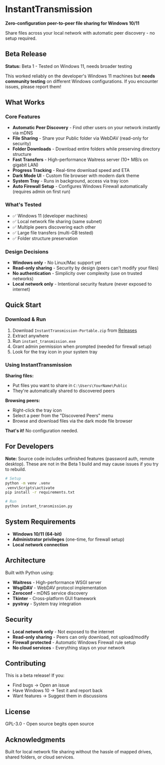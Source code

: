 # InstantTransmission

**Zero-configuration peer-to-peer file sharing for Windows 10/11**

Share files across your local network with automatic peer discovery - no setup required.

## Beta Release

**Status:** Beta 1 - Tested on Windows 11, needs broader testing

This worked reliably on the developer's Windows 11 machines but **needs community testing** on different Windows configurations. If you encounter issues, please report them!

## What Works

### Core Features
- **Automatic Peer Discovery** - Find other users on your network instantly via mDNS
- **File Sharing** - Share your Public folder via WebDAV (read-only for security)
- **Folder Downloads** - Download entire folders while preserving directory structure
- **Fast Transfers** - High-performance Waitress server (10+ MB/s on gigabit LAN)
- **Progress Tracking** - Real-time download speed and ETA
- **Dark Mode UI** - Custom file browser with modern dark theme
- **System Tray** - Runs in background, access via tray icon
- **Auto Firewall Setup** - Configures Windows Firewall automatically (requires admin on first run)

### What's Tested
- ✅ Windows 11 (developer machines)
- ✅ Local network file sharing (same subnet)
- ✅ Multiple peers discovering each other
- ✅ Large file transfers (multi-GB tested)
- ✅ Folder structure preservation

### Design Decisions
- **Windows only** - No Linux/Mac support yet
- **Read-only sharing** - Security by design (peers can't modify your files)
- **No authentication** - Simplicity over complexity (use on trusted networks)
- **Local network only** - Intentional security feature (never exposed to internet)

## Quick Start

### Download & Run

1. Download `InstantTransmission-Portable.zip` from [Releases](https://github.com/Sky-Wright/InstantTransmission/releases)
2. Extract anywhere
3. Run `instant_transmission.exe`
4. Grant admin permission when prompted (needed for firewall setup)
5. Look for the tray icon in your system tray

### Using InstantTransmission

**Sharing files:**
- Put files you want to share in `C:\Users\YourName\Public`
- They're automatically shared to discovered peers

**Browsing peers:**
- Right-click the tray icon
- Select a peer from the "Discovered Peers" menu
- Browse and download files via the dark mode file browser

**That's it!** No configuration needed.

## For Developers

**Note:** Source code includes unfinished features (password auth, remote desktop). These are not in the Beta 1 build and may cause issues if you try to rebuild.

```bash
# Setup
python -m venv .venv
.venv\Scripts\activate
pip install -r requirements.txt

# Run
python instant_transmission.py
```

## System Requirements

- **Windows 10/11 (64-bit)**
- **Administrator privileges** (one-time, for firewall setup)
- **Local network connection**

## Architecture

Built with Python using:
- **Waitress** - High-performance WSGI server
- **WsgiDAV** - WebDAV protocol implementation
- **Zeroconf** - mDNS service discovery
- **Tkinter** - Cross-platform GUI framework
- **pystray** - System tray integration

## Security

- **Local network only** - Not exposed to the internet
- **Read-only sharing** - Peers can only download, not upload/modify
- **Firewall protected** - Automatic Windows Firewall rule setup
- **No cloud services** - Everything stays on your network

## Contributing

This is a beta release! If you:
- Find bugs → Open an issue
- Have Windows 10 → Test it and report back
- Want features → Suggest them in discussions

## License

GPL-3.0 - Open source begits open source

## Acknowledgments

Built for local network file sharing without the hassle of mapped drives, shared folders, or cloud services.
